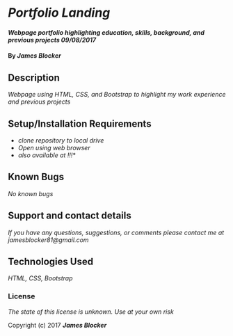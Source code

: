 # _Portfolio Landing_

#### _Webpage portfolio highlighting education, skills, background, and previous projects 09/08/2017_

#### By _**James Blocker**_

## Description

_Webpage using HTML, CSS, and Bootstrap to highlight my work experience and previous projects_

## Setup/Installation Requirements

* _clone repository to local drive_
* _Open using web browser_
* _also available at !!!_*

## Known Bugs

_No known bugs_

## Support and contact details

_If you have any questions, suggestions, or comments please  contact me at jamesblocker81@gmail.com_

## Technologies Used

_HTML, CSS, Bootstrap_

### License

*The state of this license is unknown. Use at your own risk*

Copyright (c) 2017 **_James Blocker_**
